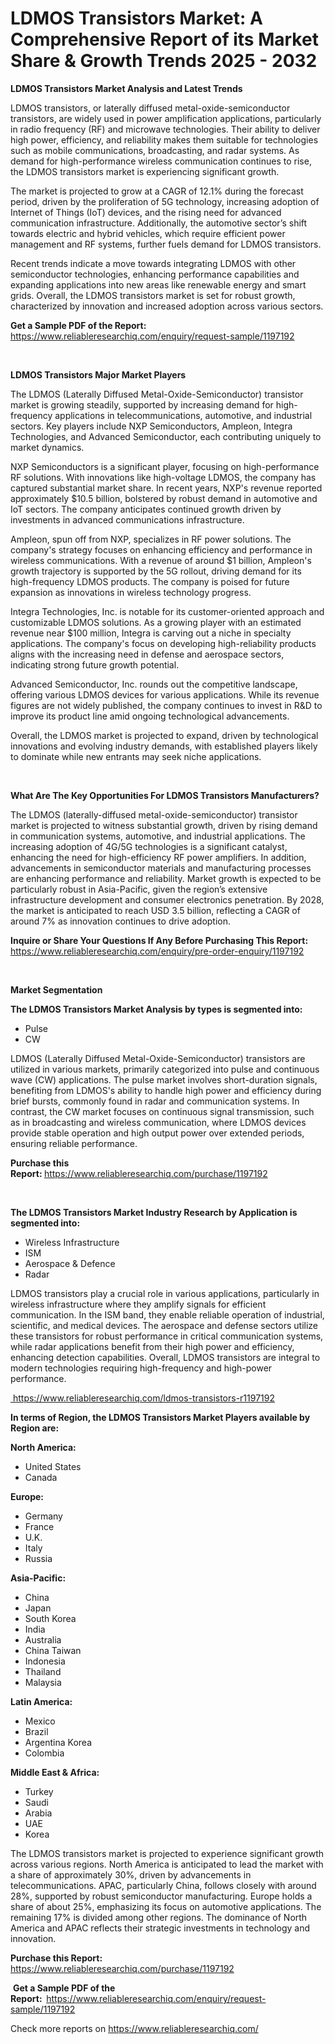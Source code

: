 <p><h1>LDMOS Transistors Market: A Comprehensive Report of its Market Share & Growth Trends 2025 - 2032</h1></p><p><strong>LDMOS Transistors Market Analysis and Latest Trends</strong></p>
<p><p>LDMOS transistors, or laterally diffused metal-oxide-semiconductor transistors, are widely used in power amplification applications, particularly in radio frequency (RF) and microwave technologies. Their ability to deliver high power, efficiency, and reliability makes them suitable for technologies such as mobile communications, broadcasting, and radar systems. As demand for high-performance wireless communication continues to rise, the LDMOS transistors market is experiencing significant growth.</p><p>The market is projected to grow at a CAGR of 12.1% during the forecast period, driven by the proliferation of 5G technology, increasing adoption of Internet of Things (IoT) devices, and the rising need for advanced communication infrastructure. Additionally, the automotive sector’s shift towards electric and hybrid vehicles, which require efficient power management and RF systems, further fuels demand for LDMOS transistors. </p><p>Recent trends indicate a move towards integrating LDMOS with other semiconductor technologies, enhancing performance capabilities and expanding applications into new areas like renewable energy and smart grids. Overall, the LDMOS transistors market is set for robust growth, characterized by innovation and increased adoption across various sectors.</p></p>
<p><strong>Get a Sample PDF of the Report:&nbsp;</strong> <a href="https://www.reliableresearchiq.com/enquiry/request-sample/1197192?utm_campaign=1870&utm_medium=2&utm_source=Github&utm_content=ia&utm_term=11022025&utm_id=ldmos-transistors">https://www.reliableresearchiq.com/enquiry/request-sample/1197192</a></p>
<p>&nbsp;</p>
<p><strong>LDMOS Transistors Major Market Players</strong></p>
<p><p>The LDMOS (Laterally Diffused Metal-Oxide-Semiconductor) transistor market is growing steadily, supported by increasing demand for high-frequency applications in telecommunications, automotive, and industrial sectors. Key players include NXP Semiconductors, Ampleon, Integra Technologies, and Advanced Semiconductor, each contributing uniquely to market dynamics.</p><p>NXP Semiconductors is a significant player, focusing on high-performance RF solutions. With innovations like high-voltage LDMOS, the company has captured substantial market share. In recent years, NXP's revenue reported approximately $10.5 billion, bolstered by robust demand in automotive and IoT sectors. The company anticipates continued growth driven by investments in advanced communications infrastructure.</p><p>Ampleon, spun off from NXP, specializes in RF power solutions. The company's strategy focuses on enhancing efficiency and performance in wireless communications. With a revenue of around $1 billion, Ampleon's growth trajectory is supported by the 5G rollout, driving demand for its high-frequency LDMOS products. The company is poised for future expansion as innovations in wireless technology progress.</p><p>Integra Technologies, Inc. is notable for its customer-oriented approach and customizable LDMOS solutions. As a growing player with an estimated revenue near $100 million, Integra is carving out a niche in specialty applications. The company's focus on developing high-reliability products aligns with the increasing need in defense and aerospace sectors, indicating strong future growth potential.</p><p>Advanced Semiconductor, Inc. rounds out the competitive landscape, offering various LDMOS devices for various applications. While its revenue figures are not widely published, the company continues to invest in R&D to improve its product line amid ongoing technological advancements.</p><p>Overall, the LDMOS market is projected to expand, driven by technological innovations and evolving industry demands, with established players likely to dominate while new entrants may seek niche applications.</p></p>
<p>&nbsp;</p>
<p><strong>What Are The Key Opportunities For LDMOS Transistors Manufacturers?</strong></p>
<p><p>The LDMOS (laterally-diffused metal-oxide-semiconductor) transistor market is projected to witness substantial growth, driven by rising demand in communication systems, automotive, and industrial applications. The increasing adoption of 4G/5G technologies is a significant catalyst, enhancing the need for high-efficiency RF power amplifiers. In addition, advancements in semiconductor materials and manufacturing processes are enhancing performance and reliability. Market growth is expected to be particularly robust in Asia-Pacific, given the region’s extensive infrastructure development and consumer electronics penetration. By 2028, the market is anticipated to reach USD 3.5 billion, reflecting a CAGR of around 7% as innovation continues to drive adoption.</p></p>
<p><strong>Inquire or Share Your Questions If Any Before Purchasing This Report:</strong> <a href="https://www.reliableresearchiq.com/enquiry/pre-order-enquiry/1197192?utm_campaign=1870&utm_medium=2&utm_source=Github&utm_content=ia&utm_term=11022025&utm_id=ldmos-transistors">https://www.reliableresearchiq.com/enquiry/pre-order-enquiry/1197192</a></p>
<p>&nbsp;</p>
<p><strong>Market Segmentation</strong></p>
<p><strong>The LDMOS Transistors Market Analysis by types is segmented into:</strong></p>
<p><ul><li>Pulse</li><li>CW</li></ul></p>
<p><p>LDMOS (Laterally Diffused Metal-Oxide-Semiconductor) transistors are utilized in various markets, primarily categorized into pulse and continuous wave (CW) applications. The pulse market involves short-duration signals, benefiting from LDMOS's ability to handle high power and efficiency during brief bursts, commonly found in radar and communication systems. In contrast, the CW market focuses on continuous signal transmission, such as in broadcasting and wireless communication, where LDMOS devices provide stable operation and high output power over extended periods, ensuring reliable performance.</p></p>
<p><strong>Purchase this Report:&nbsp;</strong><a href="https://www.reliableresearchiq.com/purchase/1197192?utm_campaign=1870&utm_medium=2&utm_source=Github&utm_content=ia&utm_term=11022025&utm_id=ldmos-transistors">https://www.reliableresearchiq.com/purchase/1197192</a></p>
<p>&nbsp;</p>
<p><strong>The LDMOS Transistors Market Industry Research by Application is segmented into:</strong></p>
<p><ul><li>Wireless Infrastructure</li><li>ISM</li><li>Aerospace & Defence</li><li>Radar</li></ul></p>
<p><p>LDMOS transistors play a crucial role in various applications, particularly in wireless infrastructure where they amplify signals for efficient communication. In the ISM band, they enable reliable operation of industrial, scientific, and medical devices. The aerospace and defense sectors utilize these transistors for robust performance in critical communication systems, while radar applications benefit from their high power and efficiency, enhancing detection capabilities. Overall, LDMOS transistors are integral to modern technologies requiring high-frequency and high-power performance.</p></p>
<p><a href="https://www.reliableresearchiq.com/ldmos-transistors-r1197192?utm_campaign=1870&utm_medium=2&utm_source=Github&utm_content=ia&utm_term=11022025&utm_id=ldmos-transistors">&nbsp;https://www.reliableresearchiq.com/ldmos-transistors-r1197192</a></p>
<p><strong>In terms of Region, the LDMOS Transistors Market Players available by Region are:</strong></p>
<p>
    <p> <strong> North America: </strong>
        <ul>
            <li>United States</li>
            <li>Canada</li>
        </ul>
        </p> 
    <p> <strong> Europe: </strong>
        <ul>
            <li>Germany</li>
            <li>France</li>
            <li>U.K.</li>
            <li>Italy</li>
            <li>Russia</li>
        </ul>
        </p> 
    <p> <strong> Asia-Pacific: </strong>
        <ul>
            <li>China</li>
            <li>Japan</li>
            <li>South Korea</li>
            <li>India</li>
            <li>Australia</li>
            <li>China Taiwan</li>
            <li>Indonesia</li>
            <li>Thailand</li>
            <li>Malaysia</li>
        </ul>
        </p> 
    <p> <strong> Latin America: </strong>
        <ul>
            <li>Mexico</li>
            <li>Brazil</li>
            <li>Argentina Korea</li>
            <li>Colombia</li>
        </ul>
        </p> 
    <p> <strong> Middle East & Africa: </strong>
        <ul>
            <li>Turkey</li>
            <li>Saudi</li>
            <li>Arabia</li>
            <li>UAE</li>
            <li>Korea</li>
        </ul>
    </p>
    </p>
<p><p>The LDMOS transistors market is projected to experience significant growth across various regions. North America is anticipated to lead the market with a share of approximately 30%, driven by advancements in telecommunications. APAC, particularly China, follows closely with around 28%, supported by robust semiconductor manufacturing. Europe holds a share of about 25%, emphasizing its focus on automotive applications. The remaining 17% is divided among other regions. The dominance of North America and APAC reflects their strategic investments in technology and innovation.</p></p>
<p><strong>Purchase this Report: </strong><a href="https://www.reliableresearchiq.com/purchase/1197192?utm_campaign=1870&utm_medium=2&utm_source=Github&utm_content=ia&utm_term=11022025&utm_id=ldmos-transistors">https://www.reliableresearchiq.com/purchase/1197192</a></p>
<p>&nbsp;<strong>Get a Sample PDF of the Report:&nbsp;&nbsp;</strong><a href="https://www.reliableresearchiq.com/enquiry/request-sample/1197192?utm_campaign=1870&utm_medium=2&utm_source=Github&utm_content=ia&utm_term=11022025&utm_id=ldmos-transistors">https://www.reliableresearchiq.com/enquiry/request-sample/1197192</a></p>
<p><strong></strong></p>
<p>Check more reports on <a href="https://www.reliableresearchiq.com/?utm_campaign=1870&utm_medium=2&utm_source=Github&utm_content=ia&utm_term=11022025&utm_id=ldmos-transistors">https://www.reliableresearchiq.com/</a></p>